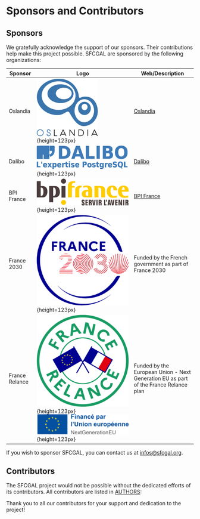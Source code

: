# Sponsors and Contributors

## Sponsors

We gratefully acknowledge the support of our sponsors. Their contributions help make this project possible.
SFCGAL are sponsored by the following organizations:

| Sponsor        | Logo                                                                                          | Web/Description                                                                                  |
|----------------|-----------------------------------------------------------------------------------------------|-------------------------------------------------------------------------------------------------------|
| Oslandia       | ![Oslandia](doc/images/sponsors/oslandia.png){height=123px}                                | [Oslandia](https://oslandia.com)                                                                      |
| Dalibo         | ![Dalib](doc/images/sponsors/logo-dalibo.png){height=123px}                                | [Dalibo](https://www.dalibo.com)                                                                      |
| BPI France     | ![BPI France](doc/images/sponsors/bpi_france.png){height=123px}                       | [BPI France](https://www.bpifrance.com/)                                                              |
| France 2030    | ![France 2030](doc/images/sponsors/france_2030.png){height=123px}                          | Funded by the French government as part of France 2030                                     |
| France Relance | ![France Relance](doc/images/sponsors/france_relance.png){height=123px} ![EU](doc/images/sponsors/ue_next_generation.png){height=123px} | Funded by the European Union - Next Generation EU as part of the France Relance plan |

If you wish to sponsor SFCGAL, you can contact us at [infos@sfcgal.org](mailto:infos@sfcgal.org).


## Contributors

The SFCGAL project would not be possible without the dedicated efforts of its contributors. All contributors are listed in [AUTHORS](AUTHORS):


Thank you to all our contributors for your support and dedication to the project!
